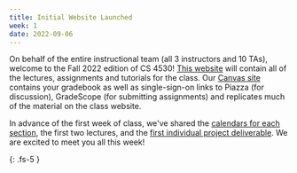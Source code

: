 ```yaml
---
title: Initial Website Launched 
week: 1
date: 2022-09-06
---
```


On behalf of the entire instructional team (all 3 instructors and 10 TAs), welcome to the Fall 2022 edition of CS 4530! [This website](https://neu-se.github.io/CS4530-Fall-2022/) will contain all of the lectures, assignments and tutorials for the class. Our [Canvas site](https://northeastern.instructure.com/courses/119279) contains your gradebook as well as single-sign-on links to Piazza (for discussion), GradeScope (for submitting assignments) and replicates much of the material on the class website.

In advance of the first week of class, we've shared the [calendars for each section](https://neu-se.github.io/CS4530-Fall-2022/calendar/), the first two lectures, and the [first individual project deliverable](https://neu-se.github.io/CS4530-Fall-2022/assignments/ip1). We are excited to meet you all this week!

{: .fs-5 }
